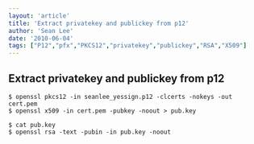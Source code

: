```yaml
---
layout: 'article'
title: 'Extract privatekey and publickey from p12'
author: 'Sean Lee'
date: '2010-06-04'
tags: ["P12","pfx","PKCS12","privatekey","publickey","RSA","X509"]
---
```


## Extract privatekey and publickey from p12

    $ openssl pkcs12 -in seanlee_yessign.p12 -clcerts -nokeys -out cert.pem
    $ openssl x509 -in cert.pem -pubkey -noout > pub.key

    $ cat pub.key 
    $ openssl rsa -text -pubin -in pub.key -noout 


